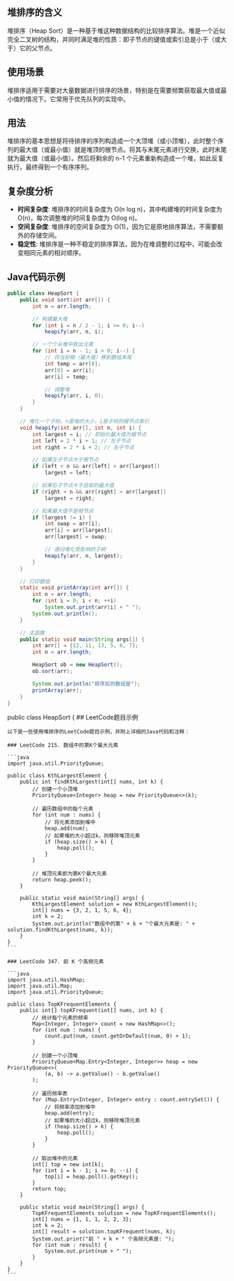 ## 堆排序的含义

堆排序（Heap Sort）是一种基于堆这种数据结构的比较排序算法。堆是一个近似完全二叉树的结构，并同时满足堆的性质：即子节点的键值或索引总是小于（或大于）它的父节点。

## 使用场景

堆排序适用于需要对大量数据进行排序的场景，特别是在需要频繁获取最大值或最小值的情况下。它常用于优先队列的实现中。

## 用法

堆排序的基本思想是将待排序的序列构造成一个大顶堆（或小顶堆），此时整个序列的最大值（或最小值）就是堆顶的根节点。将其与末尾元素进行交换，此时末尾就为最大值（或最小值）。然后将剩余的 n-1 个元素重新构造成一个堆，如此反复执行，最终得到一个有序序列。

## 复杂度分析

- **时间复杂度**: 堆排序的时间复杂度为 O(n log n)，其中构建堆的时间复杂度为 O(n)，每次调整堆的时间复杂度为 O(log n)。
- **空间复杂度**: 堆排序的空间复杂度为 O(1)，因为它是原地排序算法，不需要额外的存储空间。
- **稳定性**: 堆排序是一种不稳定的排序算法，因为在堆调整的过程中，可能会改变相同元素的相对顺序。

## Java代码示例

```java
public class HeapSort {
    public void sort(int arr[]) {
        int n = arr.length;

        // 构建最大堆
        for (int i = n / 2 - 1; i >= 0; i--)
            heapify(arr, n, i);

        // 一个个从堆中取出元素
        for (int i = n - 1; i > 0; i--) {
            // 将当前根（最大值）移到数组末尾
            int temp = arr[0];
            arr[0] = arr[i];
            arr[i] = temp;

            // 调整堆
            heapify(arr, i, 0);
        }
    }

    // 堆化一个子树，n是堆的大小，i是子树的根节点索引
    void heapify(int arr[], int n, int i) {
        int largest = i; // 初始化最大值为根节点
        int left = 2 * i + 1; // 左子节点
        int right = 2 * i + 2; // 右子节点

        // 如果左子节点大于根节点
        if (left < n && arr[left] > arr[largest])
            largest = left;

        // 如果右子节点大于目前的最大值
        if (right < n && arr[right] > arr[largest])
            largest = right;

        // 如果最大值不是根节点
        if (largest != i) {
            int swap = arr[i];
            arr[i] = arr[largest];
            arr[largest] = swap;

            // 递归堆化受影响的子树
            heapify(arr, n, largest);
        }
    }

    // 打印数组
    static void printArray(int arr[]) {
        int n = arr.length;
        for (int i = 0; i < n; ++i)
            System.out.print(arr[i] + " ");
        System.out.println();
    }

    // 主函数
    public static void main(String args[]) {
        int arr[] = {12, 11, 13, 5, 6, 7};
        int n = arr.length;

        HeapSort ob = new HeapSort();
        ob.sort(arr);

        System.out.println("排序后的数组是");
        printArray(arr);
    }
}
```
public class HeapSort {
    ## LeetCode题目示例

    以下是一些使用堆排序的LeetCode题目示例，并附上详细的Java代码和注释：

    ### LeetCode 215. 数组中的第K个最大元素

    ```java
    import java.util.PriorityQueue;

    public class KthLargestElement {
        public int findKthLargest(int[] nums, int k) {
            // 创建一个小顶堆
            PriorityQueue<Integer> heap = new PriorityQueue<>(k);

            // 遍历数组中的每个元素
            for (int num : nums) {
                // 将元素添加到堆中
                heap.add(num);
                // 如果堆的大小超过k，则移除堆顶元素
                if (heap.size() > k) {
                    heap.poll();
                }
            }

            // 堆顶元素即为第K个最大元素
            return heap.peek();
        }

        public static void main(String[] args) {
            KthLargestElement solution = new KthLargestElement();
            int[] nums = {3, 2, 1, 5, 6, 4};
            int k = 2;
            System.out.println("数组中的第" + k + "个最大元素是: " + solution.findKthLargest(nums, k));
        }
    }
    ```

    ### LeetCode 347. 前 K 个高频元素

    ```java
    import java.util.HashMap;
    import java.util.Map;
    import java.util.PriorityQueue;

    public class TopKFrequentElements {
        public int[] topKFrequent(int[] nums, int k) {
            // 统计每个元素的频率
            Map<Integer, Integer> count = new HashMap<>();
            for (int num : nums) {
                count.put(num, count.getOrDefault(num, 0) + 1);
            }

            // 创建一个小顶堆
            PriorityQueue<Map.Entry<Integer, Integer>> heap = new PriorityQueue<>(
                (a, b) -> a.getValue() - b.getValue()
            );

            // 遍历频率表
            for (Map.Entry<Integer, Integer> entry : count.entrySet()) {
                // 将频率添加到堆中
                heap.add(entry);
                // 如果堆的大小超过k，则移除堆顶元素
                if (heap.size() > k) {
                    heap.poll();
                }
            }

            // 取出堆中的元素
            int[] top = new int[k];
            for (int i = k - 1; i >= 0; --i) {
                top[i] = heap.poll().getKey();
            }
            return top;
        }

        public static void main(String[] args) {
            TopKFrequentElements solution = new TopKFrequentElements();
            int[] nums = {1, 1, 1, 2, 2, 3};
            int k = 2;
            int[] result = solution.topKFrequent(nums, k);
            System.out.print("前 " + k + " 个高频元素是: ");
            for (int num : result) {
                System.out.print(num + " ");
            }
        }
    }
    ```
